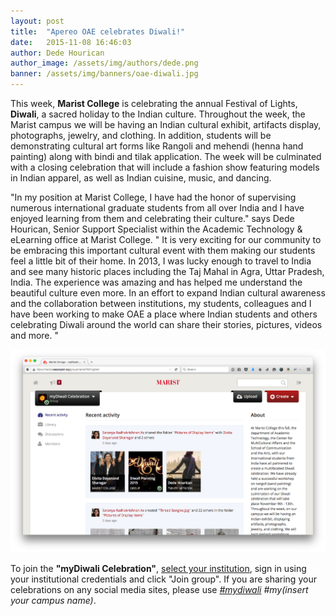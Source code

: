 ```yaml
---
layout: post
title:  "Apereo OAE celebrates Diwali!"
date:   2015-11-08 16:46:03
author: Dede Hourican
author_image: /assets/img/authors/dede.png
banner: /assets/img/banners/oae-diwali.jpg
---
```

<p>
    This week, <strong>Marist College</strong> is celebrating the annual Festival of Lights, <strong>Diwali</strong>, a sacred holiday to the Indian culture.
    Throughout the week, the Marist campus we will be having an Indian cultural exhibit, artifacts display, photographs, jewelry, and clothing.
    In addition, students will be demonstrating cultural art forms like Rangoli and mehendi (henna hand painting) along with bindi and tilak application.
    The week will be culminated with a closing celebration that will include a fashion show featuring models in Indian apparel, as well as Indian cuisine, music, and dancing.
</p>
<!--more-->
<p>
    &quot;In my position at Marist College, I have had the honor of supervising numerous international graduate students from all over India and I have enjoyed learning from them and celebrating their culture.&quot; says Dede Hourican, Senior Support Specialist within the Academic Technology & eLearning office at Marist College.
    &quot;
        It is very exciting for our community to be embracing this important cultural event with them making our students feel a little bit of their home.
        In 2013, I was lucky enough to travel to India and see many historic places including the Taj Mahal in Agra, Uttar Pradesh, India.
        The experience was amazing and has helped me understand the beautiful culture even more.
        In an effort to expand Indian cultural awareness and the collaboration between institutions, my students, colleagues and I have been working to make OAE a place where Indian students and others celebrating Diwali around the world can share their stories, pictures, videos and more.
    &quot;
</p>
<p class="text-center">
    <img src="/assets/img/screenshots/oae-diwali.png" alt="Apereo OAE celebrates Diwali" />
</p>
<p>
    To join the <strong>&quot;myDiwali Celebration"</strong>, <a href="https://network.unity.ac/signup?url=/group/marist/VkCHgUvel" target="_blank">select your institution</a>, sign in using your institutional credentials and click &quot;Join group&quot;.
    If you are sharing your celebrations on any social media sites, please use <i><a href="https://twitter.com/search?q=%23mydiwali" target="_blank">#mydiwali</a> #my(insert your campus name)</i>.
</p>
